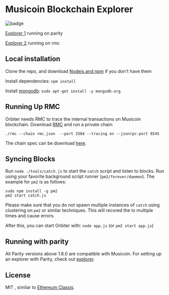 # Musicoin Blockchain Explorer

![badge](https://img.shields.io/badge/License-MIT-blue.svg)

[Explorer 1](https://explorer.musicoin.org) running on parity

[Explorer 2](https://orbiter.musicoin.org) running on rmc

## Local installation

Clone the repo, and download [Nodejs and npm](https://docs.npmjs.com/getting-started/installing-node "Nodejs install") if you don't have them

Install dependencies: `npm install`

Install [mongodb](https://docs.mongodb.com/manual/tutorial/install-mongodb-on-ubuntu/): `sudo apt-get install -y mongodb-org`

## Running Up RMC

Orbiter needs RMC to trace the internal transactions on Musicoin blockchain. Download [RMC](https://github.com/immartian/rmc/releases/tag/V0.1.0) and run a private chain:

`./rmc --chain rmc.json  --port 3304 --tracing on --jsonrpc-port 8545`

The chain spec can be download [here]( https://github.com/immartian/rmc/releases/download/V0.1.0/rmc.json).

## Syncing Blocks

Run `node ./tools/catch.js` to start the `catch` script and listen to blocks. Run using your favorite background script runner (`pm2/forever/daemon`). The example for `pm2` is as follows:

```
sudo npm install -g pm2
pm2 start catch.js
```

Please make sure that you do not spawn multiple instances of `catch` using clustering on `pm2` or similar techniques. This will recored the tx multiple times and cause errors.

After this, you can start Orbiter with: `node app.js` (or `pm2 start app.js`)


## Running with parity

All Parity versions above 1.8.0 are compatible with Musicoin. For setting up an explorer with Parity, check out [explorer](https://github.com/seungjlee/MusicoinExplorer).

## License

MIT , similar to [Ethereum Classis](http://github.com/ethereumproject/explorer).
